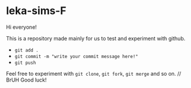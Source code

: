 # leka-sims-F

Hi everyone!

This is a repository made mainly for us to test and experiment with github.

* `git add .`
* `git commit -m "write your commit message here!"`
* `git push`

Feel free to experiment with `git clone`, `git fork`, `git merge` and so on.
// BrUH
Good luck!